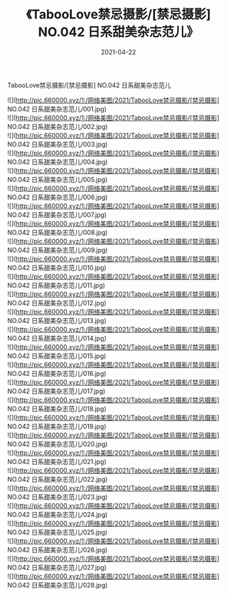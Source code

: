 ﻿---
layout: post
title:  《TabooLove禁忌摄影/[禁忌摄影] NO.042 日系甜美杂志范儿》
date:   2021-04-22
img: http://pic.660000.xyz/1:/网络美图/2021/TabooLove禁忌摄影/[禁忌摄影] NO.042 日系甜美杂志范儿/000.jpg
categories: [美女, 清纯, 唯美]
---

TabooLove禁忌摄影/[禁忌摄影] NO.042 日系甜美杂志范儿

 ![](http://pic.660000.xyz/1:/网络美图/2021/TabooLove禁忌摄影/[禁忌摄影] NO.042 日系甜美杂志范儿/001.jpg) <br>![](http://pic.660000.xyz/1:/网络美图/2021/TabooLove禁忌摄影/[禁忌摄影] NO.042 日系甜美杂志范儿/002.jpg) <br>![](http://pic.660000.xyz/1:/网络美图/2021/TabooLove禁忌摄影/[禁忌摄影] NO.042 日系甜美杂志范儿/003.jpg) <br>![](http://pic.660000.xyz/1:/网络美图/2021/TabooLove禁忌摄影/[禁忌摄影] NO.042 日系甜美杂志范儿/004.jpg) <br>![](http://pic.660000.xyz/1:/网络美图/2021/TabooLove禁忌摄影/[禁忌摄影] NO.042 日系甜美杂志范儿/005.jpg) <br>![](http://pic.660000.xyz/1:/网络美图/2021/TabooLove禁忌摄影/[禁忌摄影] NO.042 日系甜美杂志范儿/006.jpg) <br>![](http://pic.660000.xyz/1:/网络美图/2021/TabooLove禁忌摄影/[禁忌摄影] NO.042 日系甜美杂志范儿/007.jpg) <br>![](http://pic.660000.xyz/1:/网络美图/2021/TabooLove禁忌摄影/[禁忌摄影] NO.042 日系甜美杂志范儿/008.jpg) <br>![](http://pic.660000.xyz/1:/网络美图/2021/TabooLove禁忌摄影/[禁忌摄影] NO.042 日系甜美杂志范儿/009.jpg) <br>![](http://pic.660000.xyz/1:/网络美图/2021/TabooLove禁忌摄影/[禁忌摄影] NO.042 日系甜美杂志范儿/010.jpg) <br>![](http://pic.660000.xyz/1:/网络美图/2021/TabooLove禁忌摄影/[禁忌摄影] NO.042 日系甜美杂志范儿/011.jpg) <br>![](http://pic.660000.xyz/1:/网络美图/2021/TabooLove禁忌摄影/[禁忌摄影] NO.042 日系甜美杂志范儿/012.jpg) <br>![](http://pic.660000.xyz/1:/网络美图/2021/TabooLove禁忌摄影/[禁忌摄影] NO.042 日系甜美杂志范儿/013.jpg) <br>![](http://pic.660000.xyz/1:/网络美图/2021/TabooLove禁忌摄影/[禁忌摄影] NO.042 日系甜美杂志范儿/014.jpg) <br>![](http://pic.660000.xyz/1:/网络美图/2021/TabooLove禁忌摄影/[禁忌摄影] NO.042 日系甜美杂志范儿/015.jpg) <br>![](http://pic.660000.xyz/1:/网络美图/2021/TabooLove禁忌摄影/[禁忌摄影] NO.042 日系甜美杂志范儿/016.jpg) <br>![](http://pic.660000.xyz/1:/网络美图/2021/TabooLove禁忌摄影/[禁忌摄影] NO.042 日系甜美杂志范儿/017.jpg) <br>![](http://pic.660000.xyz/1:/网络美图/2021/TabooLove禁忌摄影/[禁忌摄影] NO.042 日系甜美杂志范儿/018.jpg) <br>![](http://pic.660000.xyz/1:/网络美图/2021/TabooLove禁忌摄影/[禁忌摄影] NO.042 日系甜美杂志范儿/019.jpg) <br>![](http://pic.660000.xyz/1:/网络美图/2021/TabooLove禁忌摄影/[禁忌摄影] NO.042 日系甜美杂志范儿/020.jpg) <br>![](http://pic.660000.xyz/1:/网络美图/2021/TabooLove禁忌摄影/[禁忌摄影] NO.042 日系甜美杂志范儿/021.jpg) <br>![](http://pic.660000.xyz/1:/网络美图/2021/TabooLove禁忌摄影/[禁忌摄影] NO.042 日系甜美杂志范儿/022.jpg) <br>![](http://pic.660000.xyz/1:/网络美图/2021/TabooLove禁忌摄影/[禁忌摄影] NO.042 日系甜美杂志范儿/023.jpg) <br>![](http://pic.660000.xyz/1:/网络美图/2021/TabooLove禁忌摄影/[禁忌摄影] NO.042 日系甜美杂志范儿/024.jpg) <br>![](http://pic.660000.xyz/1:/网络美图/2021/TabooLove禁忌摄影/[禁忌摄影] NO.042 日系甜美杂志范儿/025.jpg) <br>![](http://pic.660000.xyz/1:/网络美图/2021/TabooLove禁忌摄影/[禁忌摄影] NO.042 日系甜美杂志范儿/026.jpg) <br>![](http://pic.660000.xyz/1:/网络美图/2021/TabooLove禁忌摄影/[禁忌摄影] NO.042 日系甜美杂志范儿/027.jpg) <br>![](http://pic.660000.xyz/1:/网络美图/2021/TabooLove禁忌摄影/[禁忌摄影] NO.042 日系甜美杂志范儿/028.jpg) <br>